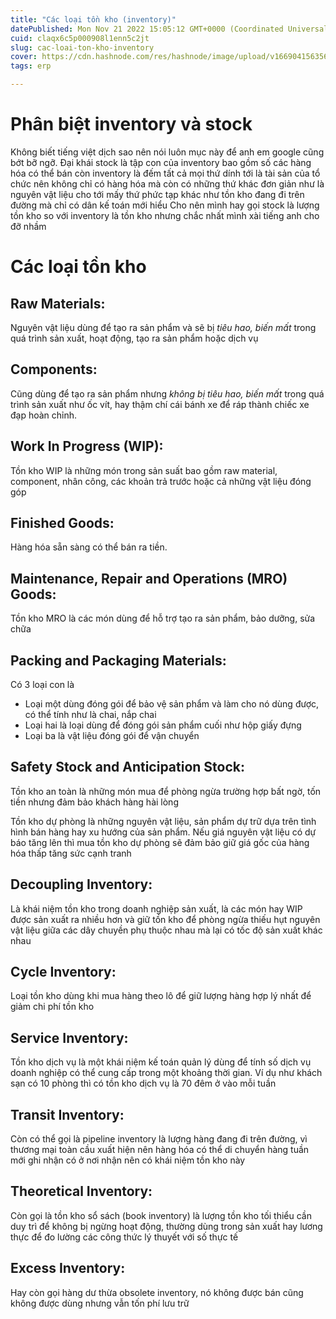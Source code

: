 ```yaml
---
title: "Các loại tồn kho (inventory)"
datePublished: Mon Nov 21 2022 15:05:12 GMT+0000 (Coordinated Universal Time)
cuid: claqx6c5p000908l1enn5c2jt
slug: cac-loai-ton-kho-inventory
cover: https://cdn.hashnode.com/res/hashnode/image/upload/v1669041563567/dPq9nwKWj.webp
tags: erp

---
```


# Phân biệt inventory và stock
Không biết tiếng việt dịch sao nên nói luôn mục này để anh em google cũng bớt bỡ ngỡ. Đại khái stock là tập con của inventory bao gồm số các hàng hóa có thể bán còn inventory là đếm tất cả mọi thứ dính tới là tài sản của tổ chức nên không chỉ có hàng hóa mà còn có những thứ khác đơn giản như là nguyên vật liệu cho tới mấy thứ phức tạp khác như tồn kho đang đi trên đường mà chỉ có dân kế toán mới hiểu
Cho nên mình hay gọi stock là lượng tồn kho so với inventory là tồn kho nhưng chắc nhất mình xài tiếng anh cho đỡ nhầm
# Các loại tồn kho
## Raw Materials: 
Nguyên vật liệu dùng để tạo ra sản phẩm và sẽ bị *tiêu hao, biến mất* trong quá trình sản xuất, hoạt động, tạo ra sản phẩm hoặc dịch vụ

## Components: 
Cũng dùng để tạo ra sản phẩm nhưng *không bị tiêu hao, biến mất* trong quá trình sản xuất như ốc vít, hay thậm chí cái bánh xe để ráp thành chiếc xe đạp hoàn chỉnh.

## Work In Progress (WIP): 
Tồn kho WIP là những món trong sản suất bao gồm raw material, component, nhân công, các khoản trả trước hoặc cả những vật liệu đóng góp

## Finished Goods: 
Hàng hóa sẵn sàng có thể bán ra tiền.

## Maintenance, Repair and Operations (MRO) Goods: 
Tồn kho MRO là các món dùng để hỗ trợ tạo ra sản phẩm, bảo dưỡng, sửa chữa

## Packing and Packaging Materials: 
Có 3 loại con là
- Loại một dùng đóng gói để bảo vệ sản phẩm và làm cho nó dùng được, có thể tính như là chai, nắp chai 
- Loại hai là loại dùng để đóng gói sản phẩm cuối như hộp giấy đựng 
- Loại ba là vật liệu đóng gói để vận chuyển


## Safety Stock and Anticipation Stock: 
Tồn kho an toàn là những món mua để phòng ngừa trường hợp bất ngờ, tốn tiền nhưng đảm bảo khách hàng hài lòng

Tồn kho dự phòng là những nguyên vật liệu, sản phẩm dự trữ dựa trên tình hình bán hàng hay xu hướng của sản phẩm. Nếu giá nguyên vật liệu có dự báo tăng lên thì mua tồn kho dự phòng sẽ đảm bảo giữ giá gốc của hàng hóa thấp tăng sức cạnh tranh

## Decoupling Inventory: 
Là khái niệm tồn kho trong doanh nghiệp sản xuất, là các món hay WIP được sản xuất ra nhiều hơn và giữ tồn kho để phòng ngừa thiếu hụt nguyên vật liệu giữa các dây chuyền phụ thuộc nhau mà lại có tốc độ sản xuất khác nhau

## Cycle Inventory: 
Loại tồn kho dùng khi mua hàng theo lô để giữ lượng hàng hợp lý nhất để giảm chi phí tồn kho

## Service Inventory: 
Tồn kho dịch vụ là một khái niệm kế toán quản lý dùng để tính số dịch vụ doanh nghiệp có thể cung cấp trong một khoảng thời gian. Ví dụ như khách sạn có 10 phòng thì có tồn kho dịch vụ là 70 đêm ở vào mỗi tuần 

## Transit Inventory: 
Còn có thể gọi là pipeline inventory là lượng hàng đang đi trên đường, vì thương mại toàn cầu xuất hiện nên hàng hóa có thể di chuyển hàng tuần mới ghi nhận có ở nơi nhận nên có khái niệm tồn kho này

## Theoretical Inventory: 
Còn gọi là tồn kho sổ sách (book inventory) là lượng tồn kho tối thiểu cần duy trì để không bị ngừng hoạt động, thường dùng trong sản xuất hay lương thực để đo lường các công thức lý thuyết với số thực tế

## Excess Inventory: 
Hay còn gọi hàng dư thừa obsolete inventory, nó không được bán cũng không được dùng nhưng vẫn tốn phí lưu trữ
